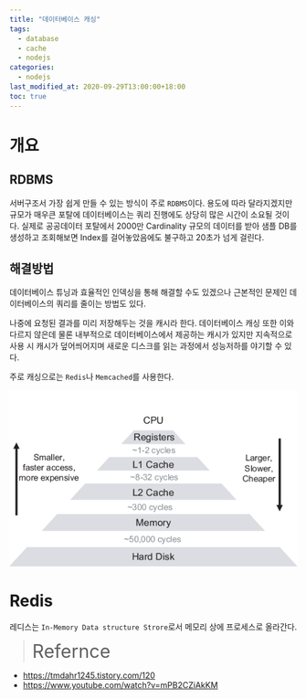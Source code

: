```yaml
---
title: "데이터베이스 캐싱"
tags:
  - database
  - cache
  - nodejs
categories:
  - nodejs
last_modified_at: 2020-09-29T13:00:00+18:00
toc: true
---
```


# 개요

## RDBMS

서버구조서 가장 쉽게 만들 수 있는 방식이 주로 `RDBMS`이다.
용도에 따라 달라지겠지만 규모가 매우큰 포탈에 데이터베이스는 쿼리 진행에도 상당히 많은 시간이 소요될 것이다.
실제로 공공데이터 포탈에서 2000만 Cardinality 규모의 데이터를 받아 샘플 DB를 생성하고 조회해보면 Index를 걸어놓았음에도 불구하고 20초가 넘게 걸린다.

## 해결방법

데이터베이스 튜닝과 효율적인 인덱싱을 통해 해결할 수도 있겠으나 근본적인 문제인 데이터베이스의 쿼리를 줄이는 방법도 있다.

나중에 요청된 결과를 미리 저장해두는 것을 캐시라 한다.
데이터베이스 캐싱 또한 이와 다르지 않은데 물론 내부적으로 데이터베이스에서 제공하는 캐시가 있지만
지속적으로 사용 시 캐시가 덮어씌어지며 새로운 디스크를 읽는 과정에서 성능저하를 야기할 수 있다.

주로 캐싱으로는 `Redis`나 `Memcached`를 사용한다.

![이미지1](/assets/images/memory-hierarchy.png)

# Redis
레디스는 `In-Memory Data structure Strore`로서 메모리 상에 프로세스로 올라간다.







><font size="6">Refernce</font>
- https://tmdahr1245.tistory.com/120
- https://www.youtube.com/watch?v=mPB2CZiAkKM
